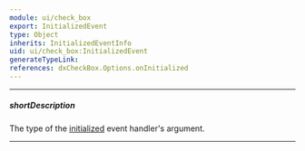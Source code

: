 ```yaml
---
module: ui/check_box
export: InitializedEvent
type: Object
inherits: InitializedEventInfo
uid: ui/check_box:InitializedEvent
generateTypeLink: 
references: dxCheckBox.Options.onInitialized
---
```

---
##### shortDescription
The type of the [initialized]({basewidgetpath}/Events/#initialized) event handler's argument.

---
<!-- Description goes here -->